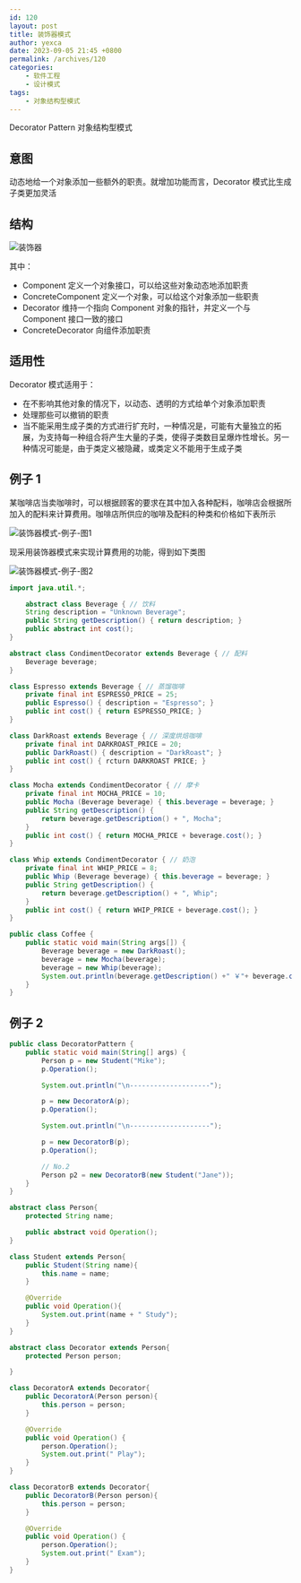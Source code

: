 ```yaml
---
id: 120
layout: post
title: 装饰器模式
author: yexca
date: 2023-09-05 21:45 +0800
permalink: /archives/120
categories:
    - 软件工程
    - 设计模式
tags:
    - 对象结构型模式
---
```


Decorator Pattern 对象结构型模式

## 意图

动态地给一个对象添加一些额外的职责。就增加功能而言，Decorator 模式比生成子类更加灵活

## 结构

![装饰器](https://cdn.statically.io/gh/yexca/picx-images-hosting@master/2023/03-设计模式/装饰器.2xwcg7gcu640.webp)

其中：

* Component 定义一个对象接口，可以给这些对象动态地添加职责
* ConcreteComponent 定义一个对象，可以给这个对象添加一些职责
* Decorator 维持一个指向 Component 对象的指针，并定义一个与 Component 接口一致的接口
* ConcreteDecorator 向组件添加职责

## 适用性

Decorator 模式适用于：

* 在不影响其他对象的情况下，以动态、透明的方式给单个对象添加职责
* 处理那些可以撤销的职责
* 当不能采用生成子类的方式进行扩充时，一种情况是，可能有大量独立的拓展，为支持每一种组合将产生大量的子类，使得子类数目呈爆炸性增长。另一种情况可能是，由于类定义被隐藏，或类定义不能用于生成子类

## 例子 1

某咖啡店当卖咖啡时，可以根据顾客的要求在其中加入各种配料，咖啡店会根据所加入的配料来计算费用。咖啡店所供应的咖啡及配料的种类和价格如下表所示

![装饰器模式-例子-图1](https://cdn.statically.io/gh/yexca/picx-images-hosting@master/2023/03-设计模式/装饰器模式-例子-图1.2x7mqclz8a60.webp)

现采用装饰器模式来实现计算费用的功能，得到如下类图

![装饰器模式-例子-图2](https://cdn.statically.io/gh/yexca/picx-images-hosting@master/2023/03-设计模式/装饰器模式-例子-图2.41uwkw4irm40.webp)

```java
import java.util.*;

    abstract class Beverage { // 饮料
    String description = "Unknown Beverage";
    public String getDescription() { return description; }
    public abstract int cost();
}

abstract class CondimentDecorator extends Beverage { // 配料
    Beverage beverage;
}

class Espresso extends Beverage { // 蒸馏咖啡
    private final int ESPRESSO_PRICE = 25;
    public Espresso() { description = "Espresso"; }
    public int cost() { return ESPRESSO_PRICE; }
}

class DarkRoast extends Beverage { // 深度烘焙咖啡
    private final int DARKROAST_PRICE = 20;
    public DarkRoast() { description = "DarkRoast"; }
    public int cost() { rcturn DARKROAST PRICE; }
}

class Mocha extends CondimentDecorator { // 摩卡
    private final int MOCHA_PRICE = 10;
    public Mocha (Beverage beverage) { this.beverage = beverage; }
    public String getDescription() {
        return beverage.getDescription() + ", Mocha";
    }
    public int cost() { return MOCHA_PRICE + beverage.cost(); }
}

class Whip extends CondimentDecorator { // 奶泡
    private final int WHIP_PRICE = 8;
    public Whip (Beverage beverage) { this.beverage = beverage; }
    public String getDescription() {
        return beverage.getDescription() + ", Whip";
    }
    public int cost() { return WHIP_PRICE + beverage.cost(); }
}

public class Coffee {
    public static void main(String args[]) {
        Beverage beverage = new DarkRoast();
        beverage = new Mocha(beverage);
        beverage = new Whip(beverage);
        System.out.println(beverage.getDescription() +" ￥"+ beverage.cost());
    }
}

```

## 例子 2


```java
public class DecoratorPattern {
    public static void main(String[] args) {
        Person p = new Student("Mike");
        p.Operation();

        System.out.println("\n--------------------");

        p = new DecoratorA(p);
        p.Operation();

        System.out.println("\n--------------------");

        p = new DecoratorB(p);
        p.Operation();

        // No.2
        Person p2 = new DecoratorB(new Student("Jane"));
    }
}

abstract class Person{
    protected String name;

    public abstract void Operation();
}

class Student extends Person{
    public Student(String name){
        this.name = name;
    }

    @Override
    public void Operation(){
        System.out.print(name + " Study");
    }
}

abstract class Decorator extends Person{
    protected Person person;

}

class DecoratorA extends Decorator{
    public DecoratorA(Person person){
        this.person = person;
    }

    @Override
    public void Operation() {
        person.Operation();
        System.out.print(" Play");
    }
}

class DecoratorB extends Decorator{
    public DecoratorB(Person person){
        this.person = person;
    }

    @Override
    public void Operation() {
        person.Operation();
        System.out.print(" Exam");
    }
}
```